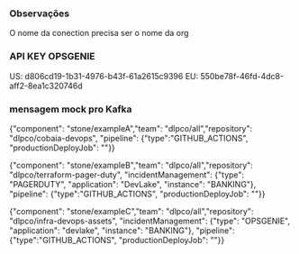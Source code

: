 ### Observações

O nome da conection precisa ser o nome da org

### API KEY OPSGENIE

US: d806cd19-1b31-4976-b43f-61a2615c9396
EU: 550be78f-46fd-4dc8-aff2-8ea1c320746d
### mensagem mock pro Kafka

{"component": "stone/exampleA","team": "dlpco/all","repository": "dlpco/cobaia-devops", "pipeline": {"type":"GITHUB_ACTIONS", "productionDeployJob": ""}}

{"component": "stone/exampleB","team": "dlpco/all","repository": "dlpco/terraform-pager-duty",  "incidentManagement": {"type": "PAGERDUTY", "application": "DevLake", "instance": "BANKING"}, "pipeline": {"type":"GITHUB_ACTIONS", "productionDeployJob": ""}}

{"component": "stone/exampleC","team": "dlpco/all","repository": "dlpco/infra-devops-assets",  "incidentManagement": {"type": "OPSGENIE", "application": "devlake", "instance": "BANKING"}, "pipeline": {"type":"GITHUB_ACTIONS", "productionDeployJob": ""}}
